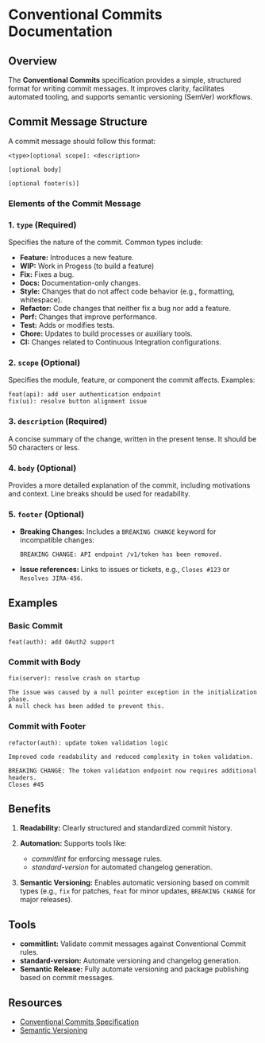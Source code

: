 # Conventional Commits Documentation

## Overview

The **Conventional Commits** specification provides a simple, structured format
for writing commit messages. It improves clarity, facilitates automated tooling,
and supports semantic versioning (SemVer) workflows.

## Commit Message Structure

A commit message should follow this format:

```
<type>[optional scope]: <description>

[optional body]

[optional footer(s)]
```

### Elements of the Commit Message

### 1. `type` (Required)

Specifies the nature of the commit. Common types include:

- **Feature:** Introduces a new feature.
- **WIP:** Work in Progess (to build a feature)
- **Fix:** Fixes a bug.
- **Docs:** Documentation-only changes.
- **Style:** Changes that do not affect code behavior (e.g., formatting, whitespace).
- **Refactor:** Code changes that neither fix a bug nor add a feature.
- **Perf:** Changes that improve performance.
- **Test:** Adds or modifies tests.
- **Chore:** Updates to build processes or auxiliary tools.
- **CI:** Changes related to Continuous Integration configurations.

### 2. `scope` (Optional)

Specifies the module, feature, or component the commit affects. Examples:

```
feat(api): add user authentication endpoint
fix(ui): resolve button alignment issue
```

### 3. `description` (Required)

A concise summary of the change, written in the present tense. It should be 50
characters or less.

### 4. `body` (Optional)

Provides a more detailed explanation of the commit, including motivations and
context. Line breaks should be used for readability.

### 5. `footer` (Optional)

- **Breaking Changes:** Includes a `BREAKING CHANGE` keyword for incompatible
  changes:

  ```
  BREAKING CHANGE: API endpoint /v1/token has been removed.
  ```

- **Issue references:** Links to issues or tickets, e.g., `Closes #123` or
  `Resolves JIRA-456`.

## Examples

### Basic Commit

```
feat(auth): add OAuth2 support
```

### Commit with Body

```
fix(server): resolve crash on startup

The issue was caused by a null pointer exception in the initialization phase.
A null check has been added to prevent this.
```

### Commit with Footer

```
refactor(auth): update token validation logic

Improved code readability and reduced complexity in token validation.

BREAKING CHANGE: The token validation endpoint now requires additional headers.
Closes #45
```

## Benefits

1.  **Readability:** Clearly structured and standardized commit history.
2.  **Automation:** Supports tools like:

    - _commitlint_ for enforcing message rules.
    - _standard-version_ for automated changelog generation.

3.  **Semantic Versioning:** Enables automatic versioning based on commit types
    (e.g., `fix` for patches, `feat` for minor updates, `BREAKING CHANGE` for
    major releases).

## Tools

- **commitlint:** Validate commit messages against Conventional Commit rules.
- **standard-version:** Automate versioning and changelog generation.
- **Semantic Release:** Fully automate versioning and package publishing based
  on commit messages.

## Resources

- [Conventional Commits Specification](https://www.conventionalcommits.org)
- [Semantic Versioning](semantic-versioning.md)
